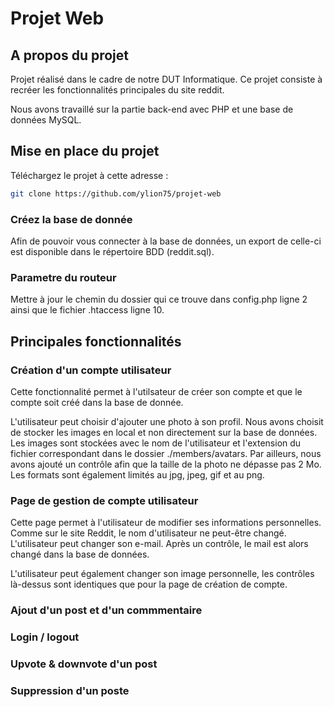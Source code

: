 # Projet Web

## A propos du projet

Projet réalisé dans le cadre de notre DUT Informatique. Ce projet consiste à recréer les fonctionnalités principales du site reddit.

Nous avons travaillé sur la partie back-end avec PHP et une base de données MySQL.

## Mise en place du projet

Téléchargez le projet à cette adresse :

```sh
git clone https://github.com/ylion75/projet-web
```

### Créez la base de donnée

Afin de pouvoir vous connecter à la base de données, un export de celle-ci est disponible dans le répertoire BDD (reddit.sql).

### Parametre du routeur

Mettre à jour le chemin du dossier qui ce trouve dans config.php ligne 2 ainsi que le fichier .htaccess ligne 10.

## Principales fonctionnalités

### Création d'un compte utilisateur

Cette fonctionnalité permet à l'utilsateur de créer son compte et que le compte soit créé dans la base de donnée.

L'utilisateur peut choisir d'ajouter une photo à son profil. Nous avons choisit de stocker les images en local et non directement sur la base de données. Les images sont stockées avec le nom de l'utilisateur et l'extension du fichier correspondant dans le dossier ./members/avatars.
Par ailleurs, nous avons ajouté un contrôle afin que la taille de la photo ne dépasse pas 2 Mo. Les formats sont également limités au jpg, jpeg, gif et au png.

### Page de gestion de compte utilisateur

Cette page permet à l'utilisateur de modifier ses informations personnelles. Comme sur le site Reddit, le nom d'utilisateur ne peut-être changé.
L'utilisateur peut changer son e-mail. Après un contrôle, le mail est alors changé dans la base de données.

L'utilisateur peut également changer son image personnelle, les contrôles là-dessus sont identiques que pour la page de création de compte.

### Ajout d'un post et d'un commmentaire <br />

### Login / logout <br />

### Upvote & downvote d'un post <br />

### Suppression d'un poste <br />
